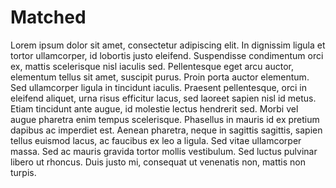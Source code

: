 # Matched

Lorem ipsum dolor sit amet, consectetur adipiscing elit. In dignissim ligula et
tortor ullamcorper, id lobortis justo eleifend. Suspendisse condimentum orci
ex, mattis scelerisque nisl iaculis sed. Pellentesque eget arcu auctor,
elementum tellus sit amet, suscipit purus. Proin porta auctor elementum. Sed
ullamcorper ligula in tincidunt iaculis. Praesent pellentesque, orci in
eleifend aliquet, urna risus efficitur lacus, sed laoreet sapien nisl id metus.
Etiam tincidunt ante augue, id molestie lectus hendrerit sed. Morbi vel augue
pharetra enim tempus scelerisque. Phasellus in mauris id ex pretium dapibus ac
imperdiet est. Aenean pharetra, neque in sagittis sagittis, sapien tellus
euismod lacus, ac faucibus ex leo a ligula. Sed vitae ullamcorper massa. Sed ac
mauris gravida tortor mollis vestibulum. Sed luctus pulvinar libero ut rhoncus.
Duis justo mi, consequat ut venenatis non, mattis non turpis.

